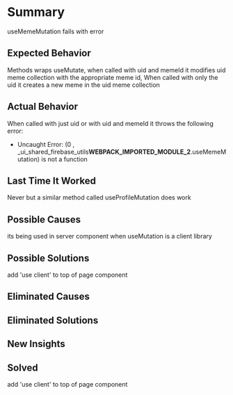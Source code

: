 # Summary

useMemeMutation fails with error

## Expected Behavior

Methods wraps useMutate, when called with uid and memeId it modifies uid meme collection with the appropriate meme id, When called with only the uid it creates a new meme in the uid meme collection

## Actual Behavior

When called with just uid or with uid and memeId it throws the following error:

- Uncaught Error: (0 , \_ui_shared_firebase_utils**WEBPACK_IMPORTED_MODULE_2**.useMemeMutation) is not a function

## Last Time It Worked

Never but a similar method called useProfileMutation does work

## Possible Causes

its being used in server component when useMutation is a client library

## Possible Solutions

add 'use client' to top of page component

## Eliminated Causes

## Eliminated Solutions

## New Insights

## Solved

add 'use client' to top of page component
